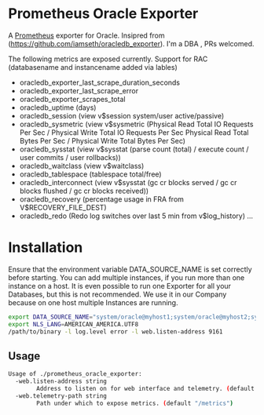 # Prometheus Oracle Exporter

A [Prometheus](https://prometheus.io/) exporter for Oracle. Insipred from (https://github.com/iamseth/oracledb_exporter). I'm a DBA , PRs welcomed.

The following metrics are exposed currently. Support for RAC (databasename and instancename added via lables)

- oracledb_exporter_last_scrape_duration_seconds
- oracledb_exporter_last_scrape_error
- oracledb_exporter_scrapes_total
- oracledb_uptime (days)
- oracledb_session (view v$session system/user active/passive)
- oracledb_sysmetric (view v$sysmetric (Physical Read Total IO Requests Per Sec / Physical Write Total IO Requests Per Sec
					Physical Read Total Bytes Per Sec / Physical Write Total Bytes Per Sec)
- oracledb_sysstat (view v$sysstat (parse count (total) / execute count / user commits / user rollbacks))
- oracledb_waitclass (view v$waitclass)
- oracledb_tablespace (tablespace total/free)
- oracledb_interconnect (view v$sysstat (gc cr blocks served / gc cr blocks flushed / gc cr blocks received))
- oracledb_recovery (percentage usage in FRA from V$RECOVERY_FILE_DEST)
- oracledb_redo (Redo log switches over last 5 min from v$log_history)
...

# Installation

Ensure that the environment variable DATA_SOURCE_NAME is set correctly before starting. You can add multiple instances, if you run more than one instance on a host. It is even possible to run one Exporter for all your Databases, but this is not recommended. We use it in our Company because on one host multiple Instances are running.

```bash
export DATA_SOURCE_NAME="system/oracle@myhost1;system/oracle@myhost2;system/oracle@myhost3"
export NLS_LANG=AMERICAN_AMERICA.UTF8
/path/to/binary -l log.level error -l web.listen-address 9161
```

## Usage

```bash
Usage of ./prometheus_oracle_exporter:
  -web.listen-address string
    	Address to listen on for web interface and telemetry. (default ":9161")
  -web.telemetry-path string
    	Path under which to expose metrics. (default "/metrics")
```
